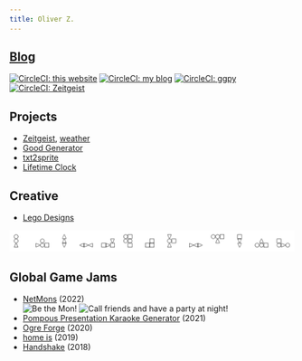 ```yaml
---
title: Oliver Z.
---
```


## [Blog](https://oliz.io/blog/)


[![CircleCI: this website](https://img.shields.io/circleci/build/gh/ooz/ooz.github.io?label=Website)](https://circleci.com/gh/ooz/ooz.github.io)
[![CircleCI: my blog](https://img.shields.io/circleci/build/gh/ooz/blog?label=Blog)](https://circleci.com/gh/ooz/blog)
[![CircleCI: ggpy](https://img.shields.io/circleci/build/gh/ooz/ggpy?label=ggpy)](https://circleci.com/gh/ooz/ggpy)
[![CircleCI: Zeitgeist](https://img.shields.io/circleci/build/gh/ooz/zeitgeist?label=Zeitgeist)](https://circleci.com/gh/ooz/zeitgeist)

## Projects

* [Zeitgeist](https://oliz.io/zeitgeist/), [weather](https://oliz.io/zeitgeist/weather.html)
* [Good Generator](https://oliz.io/ggpy/)
* [txt2sprite](https://github.com/ooz/txt2sprite)
* [Lifetime Clock](https://oliz.io/lifetime-clock/?headline=Olli%27s%20Zeit&workingHoursPerWeek=35&regularHoursPerWeek=77&hourlyNet=16.10&angus)

## Creative

* [Lego Designs](https://oliz.io/mocs/)

[![Bauhaus Creatures](https://raw.githubusercontent.com/ooz/art/master/bauhaus_creatures/examples/13x1x1552518380_alpha.png)](https://github.com/ooz/art/tree/master/bauhaus_creatures)

## Global Game Jams

* [NetMons](https://netmons.net) (2022)<br>
  ![Be the Mon!](https://netmons.net/screenshots/screen0.png)
  ![Call friends and have a party at night!](https://netmons.net/screenshots/screen2.png)
* [Pompous Presentation Karaoke Generator](https://github.com/ooz/ppkg) (2021)
* [Ogre Forge](https://oliz.io/ogre-forge/) (2020)
* [home is](https://oliz.io/home-is/) (2019)
* [Handshake](https://oliz.io/handshake/) (2018)

